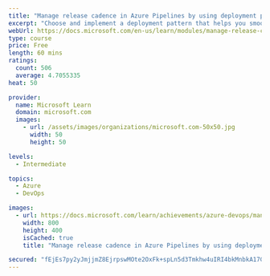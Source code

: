```yaml
---
title: "Manage release cadence in Azure Pipelines by using deployment patterns"
excerpt: "Choose and implement a deployment pattern that helps you smoothly roll out new application features to your users."
webUrl: https://docs.microsoft.com/en-us/learn/modules/manage-release-cadence/
type: course
price: Free
length: 60 mins
ratings:
  count: 506
  average: 4.7055335
heat: 50

provider:
  name: Microsoft Learn
  domain: microsoft.com
  images:
    - url: /assets/images/organizations/microsoft.com-50x50.jpg
      width: 50
      height: 50

levels:
  - Intermediate

topics:
  - Azure
  - DevOps

images:
  - url: https://docs.microsoft.com/learn/achievements/azure-devops/manage-release-cadence-using-deployment-patterns-social.png
    width: 800
    height: 400
    isCached: true
    title: "Manage release cadence in Azure Pipelines by using deployment patterns"

secured: "fEjEs7py2yJmjjmZ8EjrpswMOte2OxFk+spLn5d3Tmkhw4uIRI4bkMnbkA17GnGgX85WKN36NV+v1mU2FAWRZt81wrRvTbc9VBhSkfiHjGRzxJ4hkdyiF24HU0s2TFw443RlUXMcq2YS3FHeTGnzoAK4TPm1WRPISuBZcM0TnA5Gy4ir8r/Y9BQHD15huXA1Z0D38/mbqjZPv0oltC5uENM+6Fngy7KmBoP4z7/kSwtACRuDwIn6nGyiatfILdUuohXXjcRPnVlaMJ9ot3VlotH5kQY/jZir+kTCmP8I6EzqUyzKnCxN7Pf67B35zsMORI7rkuXrMu8oUi/OvGFk8cOdK+jGtjI3mHf9CNMcVXjQqYm8poN31pzxw/TyreHS2bMu79hAu4g3a9CmuerIKQp2GSgpHDtWh5GWDPTRg2w=;kOiqDkrWnqUrQC3TuKLRzw=="
---
```


